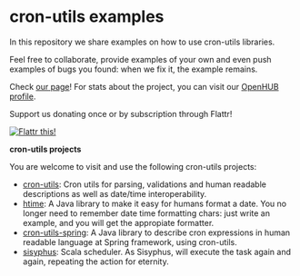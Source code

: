# cron-utils examples

In this repository we share examples on how to use cron-utils libraries.

Feel free to collaborate, provide examples of your own and even push examples of bugs you found: when we fix it, the example remains.

Check [our page](http://cronutils.com)! For stats about the project, you can visit our [OpenHUB profile](https://www.openhub.net/p/cron-utils).

Support us donating once or by subscription through Flattr!

[![Flattr this!](https://api.flattr.com/button/flattr-badge-large.png)](https://flattr.com/submit/auto?user_id=jmrozanec&url=https://github.com/jmrozanec/cron-utils)

**cron-utils projects**

You are welcome to visit and use the following cron-utils projects:
 * [cron-utils](https://github.com/jmrozanec/cron-utils): Cron utils for parsing, validations and human readable descriptions as well as date/time interoperability.
 * [htime](https://github.com/jmrozanec/htime): A Java library to make it easy for humans format a date. You no longer need to remember date time formatting chars: just write an example, and you will get the appropiate formatter.
 * [cron-utils-spring](https://github.com/jmrozanec/cron-utils-spring): A Java library to describe cron expressions in human readable language at Spring framework, using cron-utils.
 * [sisyphus](https://github.com/jmrozanec/cron-utils-sisyphus): Scala scheduler. As Sisyphus, will execute the task again and again, repeating the action for eternity.